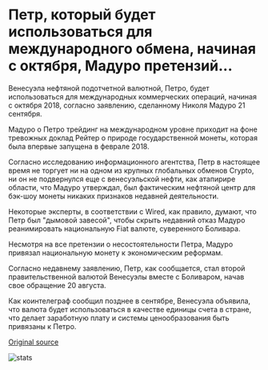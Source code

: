 # Петр, который будет использоваться для международного обмена, начиная с октября, Мадуро претензий...

Венесуэла нефтяной подотчетной валютной, Петро, будет использоваться для международных коммерческих операций, начиная с октября 2018, согласно заявлению, сделанному Николя Мадуро 21 сентября.

Мадуро о Петро трейдинг на международном уровне приходит на фоне тревожных доклад Рейтер о природе государственной монеты, которая была впервые запущена в феврале 2018.

Согласно исследованию информационного агентства, Петр в настоящее время не торгует ни на одном из крупных глобальных обменов Crypto, ни он не подвернулся еще с венесуэльской нефти, как атапирире области, что Мадуро утверждал, был фактическим нефтяной центр для бэк-шоу монеты никаких признаков недавней деятельности.

Некоторые эксперты, в соответствии с Wired, как правило, думают, что Петр был "дымовой завесой", чтобы скрыть недавний отказ Мадуро реанимировать национальную Fiat валюте, суверенного Боливара.

Несмотря на все претензии о несостоятельности Петра, Мадуро привязал национальную монету к экономическим реформам.

Согласно недавнему заявлению, Петр, как сообщается, стал второй правительственной валютой Венесуэлы вместе с Боливаром, начав свое обращение 20 августа.

Как коинтелеграф сообщил позднее в сентябре, Венесуэла объявила, что валюта будет использоваться в качестве единицы счета в стране, что делает заработную плату и системы ценообразования быть привязаны к Петро.

[Original source](https://cointelegraph.com/news/petro-to-be-used-for-international-exchange-starting-in-october-maduro-claims)

![stats](https://c.statcounter.com/11760860/0/a89fa40b/1/ "stats")